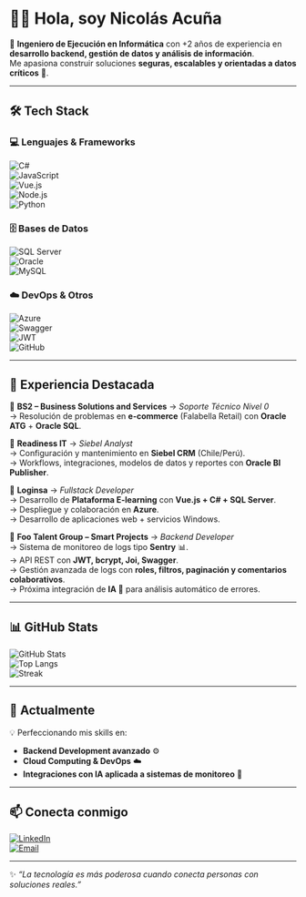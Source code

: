 # 👨‍💻 Hola, soy Nicolás Acuña  

🚀 **Ingeniero de Ejecución en Informática** con +2 años de experiencia en **desarrollo backend, gestión de datos y análisis de información**.  
Me apasiona construir soluciones **seguras, escalables y orientadas a datos críticos** 💾.  

---

## 🛠️ Tech Stack

### 💻 Lenguajes & Frameworks  
![C#](https://img.shields.io/badge/C%23-239120?style=for-the-badge&logo=c-sharp&logoColor=white)  
![JavaScript](https://img.shields.io/badge/JavaScript-F7E017?style=for-the-badge&logo=javascript&logoColor=black)  
![Vue.js](https://img.shields.io/badge/Vue.js-42B883?style=for-the-badge&logo=vue.js&logoColor=white)  
![Node.js](https://img.shields.io/badge/Node.js-43853D?style=for-the-badge&logo=node.js&logoColor=white)  
![Python](https://img.shields.io/badge/Python-3776AB?style=for-the-badge&logo=python&logoColor=white)  

### 🗄️ Bases de Datos  
![SQL Server](https://img.shields.io/badge/SQL%20Server-CC2927?style=for-the-badge&logo=microsoftsqlserver&logoColor=white)  
![Oracle](https://img.shields.io/badge/Oracle-F80000?style=for-the-badge&logo=oracle&logoColor=white)  
![MySQL](https://img.shields.io/badge/MySQL-00758F?style=for-the-badge&logo=mysql&logoColor=white)  

### ☁️ DevOps & Otros  
![Azure](https://img.shields.io/badge/Azure-0089D6?style=for-the-badge&logo=microsoft-azure&logoColor=white)  
![Swagger](https://img.shields.io/badge/Swagger-85EA2D?style=for-the-badge&logo=swagger&logoColor=black)  
![JWT](https://img.shields.io/badge/JWT-000000?style=for-the-badge&logo=jsonwebtokens&logoColor=white)  
![GitHub](https://img.shields.io/badge/GitHub-181717?style=for-the-badge&logo=github&logoColor=white)  

---

## 💼 Experiencia Destacada

🔹 **BS2 – Business Solutions and Services** → *Soporte Técnico Nivel 0*  
→ Resolución de problemas en **e-commerce** (Falabella Retail) con **Oracle ATG** + **Oracle SQL**.  

🔹 **Readiness IT** → *Siebel Analyst*  
→ Configuración y mantenimiento en **Siebel CRM** (Chile/Perú).  
→ Workflows, integraciones, modelos de datos y reportes con **Oracle BI Publisher**.  

🔹 **Loginsa** → *Fullstack Developer*  
→ Desarrollo de **Plataforma E-learning** con **Vue.js + C# + SQL Server**.  
→ Despliegue y colaboración en **Azure**.  
→ Desarrollo de aplicaciones web + servicios Windows.  

🔹 **Foo Talent Group – Smart Projects** → *Backend Developer*  
→ Sistema de monitoreo de logs tipo **Sentry** 📊.  
→ API REST con **JWT, bcrypt, Joi, Swagger**.  
→ Gestión avanzada de logs con **roles, filtros, paginación y comentarios colaborativos**.  
→ Próxima integración de **IA 🤖** para análisis automático de errores.  

---

## 📊 GitHub Stats

![GitHub Stats](https://github-readme-stats.vercel.app/api?username=TU_USUARIO&show_icons=true&theme=radical)  
![Top Langs](https://github-readme-stats.vercel.app/api/top-langs/?username=TU_USUARIO&layout=compact&theme=radical)  
![Streak](https://github-readme-streak-stats.herokuapp.com/?user=TU_USUARIO&theme=radical)  

---

## 🌱 Actualmente

💡 Perfeccionando mis skills en:  
- **Backend Development avanzado** ⚙️  
- **Cloud Computing & DevOps** ☁️  
- **Integraciones con IA aplicada a sistemas de monitoreo** 🤖  

---

## 📫 Conecta conmigo

[![LinkedIn](https://img.shields.io/badge/LinkedIn-0A66C2?style=for-the-badge&logo=linkedin&logoColor=white)](https://www.linkedin.com/in/nicolás-acuña-mora/)  
[![Email](https://img.shields.io/badge/Email-D14836?style=for-the-badge&logo=gmail&logoColor=white)](mailto:nicolassimonacuna@correo.com)  

---

✨ _“La tecnología es más poderosa cuando conecta personas con soluciones reales.”_  
